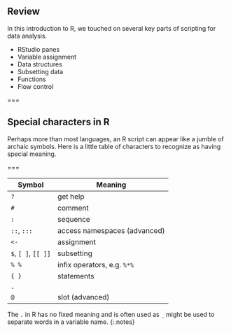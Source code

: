 ---
---

## Review

In this introduction to R, we touched on several key parts of scripting for data analysis.

- RStudio panes
- Variable assignment
- Data structures
- Subsetting data
- Functions
- Flow control

===

## Special characters in R

Perhaps more than most languages, an R script can appear like a jumble of
archaic symbols. Here is a little table of characters to recognize as having
special meaning.

===

| Symbol              | Meaning                      |
| -------             | ---------                    |
| `?`                 | get help                     |
| `#`                 | comment                      |
| `:`                 | sequence                     |
| `::`, `:::`         | access namespaces (advanced) |
| `<-`                | assignment                   |
| `$`, `[ ]`, `[[ ]]` | subsetting                   |
| `% %`               | infix operators, e.g. `%*%`  |
| `{ }`               | statements                   |
| `.`                 |                              |
| `@`                 | slot (advanced)              |

The `.` in R has no fixed meaning and is often used as `_` might be used to
separate words in a variable name.
{:.notes}
